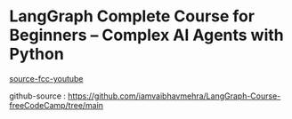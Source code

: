 # LangGraph Complete Course for Beginners – Complex AI Agents with Python

[source-fcc-youtube](https://www.youtube.com/watch?v=jGg_1h0qzaM)

github-source : https://github.com/iamvaibhavmehra/LangGraph-Course-freeCodeCamp/tree/main
